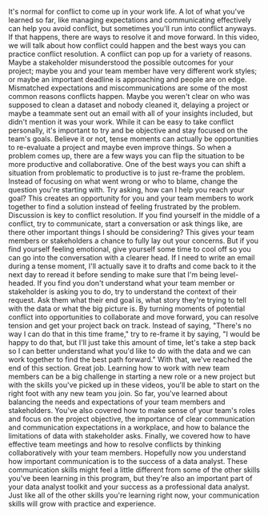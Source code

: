 

It's normal for conflict to come up in your work life. A lot of what you've learned so far, like managing expectations and communicating effectively can help you avoid conflict, but sometimes you'll run into conflict anyways. If that happens, there are ways to resolve it and move forward. In this video, we will talk about how conflict could happen and the best ways you can practice conflict resolution. A conflict can pop up for a variety of reasons. Maybe a stakeholder misunderstood the possible outcomes for your project; maybe you and your team member have very different work styles; or maybe an important deadline is approaching and people are on edge. Mismatched expectations and miscommunications are some of the most common reasons conflicts happen. Maybe you weren't clear on who was supposed to clean a dataset and nobody cleaned it, delaying a project or maybe a teammate sent out an email with all of your insights included, but didn't mention it was your work. While it can be easy to take conflict personally, it's important to try and be objective and stay focused on the team's goals. Believe it or not, tense moments can actually be opportunities to re-evaluate a project and maybe even improve things. So when a problem comes up, there are a few ways you can flip the situation to be more productive and collaborative. One of the best ways you can shift a situation from problematic to productive is to just re-frame the problem. Instead of focusing on what went wrong or who to blame, change the question you're starting with. Try asking, how can I help you reach your goal? This creates an opportunity for you and your team members to work together to find a solution instead of feeling frustrated by the problem. Discussion is key to conflict resolution. If you find yourself in the middle of a conflict, try to communicate, start a conversation or ask things like, are there other important things I should be considering? This gives your team members or stakeholders a chance to fully lay out your concerns. But if you find yourself feeling emotional, give yourself some time to cool off so you can go into the conversation with a clearer head. If I need to write an email during a tense moment, I'll actually save it to drafts and come back to it the next day to reread it before sending to make sure that I'm being level-headed. If you find you don't understand what your team member or stakeholder is asking you to do, try to understand the context of their request. Ask them what their end goal is, what story they're trying to tell with the data or what the big picture is. By turning moments of potential conflict into opportunities to collaborate and move forward, you can resolve tension and get your project back on track. Instead of saying, "There's no way I can do that in this time frame," try to re-frame it by saying, "I would be happy to do that, but I'll just take this amount of time, let's take a step back so I can better understand what you'd like to do with the data and we can work together to find the best path forward." With that, we've reached the end of this section. Great job. Learning how to work with new team members can be a big challenge in starting a new role or a new project but with the skills you've picked up in these videos, you'll be able to start on the right foot with any new team you join. So far, you've learned about balancing the needs and expectations of your team members and stakeholders. You've also covered how to make sense of your team's roles and focus on the project objective, the importance of clear communication and communication expectations in a workplace, and how to balance the limitations of data with stakeholder asks. Finally, we covered how to have effective team meetings and how to resolve conflicts by thinking collaboratively with your team members. Hopefully now you understand how important communication is to the success of a data analyst. These communication skills might feel a little different from some of the other skills you've been learning in this program, but they're also an important part of your data analyst toolkit and your success as a professional data analyst. Just like all of the other skills you're learning right now, your communication skills will grow with practice and experience.